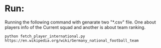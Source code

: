 
# Run:
Running the following command with genarate two "*.csv" file. One about players info of the Current squad and another is about team ranking.
```
python fetch_player_international.py https://en.wikipedia.org/wiki/Germany_national_football_team
```
